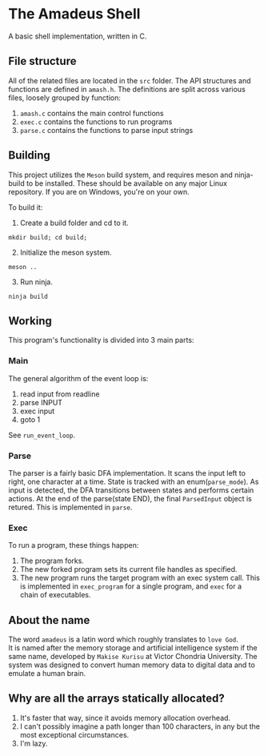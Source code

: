 The Amadeus Shell
=======

A basic shell implementation, written in C.

## File structure
All of the related files are located in the `src` folder.
The API structures and functions are defined in `amash.h`.
The definitions are split across various files, loosely grouped by function:
1. `amash.c` contains the main control functions
2. `exec.c` contains the functions to run programs
3. `parse.c` contains the functions to parse input strings  

## Building
This project utilizes the `Meson` build system, and requires meson and ninja-build to be installed.
These should be available on any major Linux repository.
If you are on Windows, you're on your own.  

To build it:

1. Create a build folder and cd to it.
```
mkdir build; cd build;
```
2. Initialize the meson system.
```
meson ..
```
3. Run ninja.
```
ninja build
```


## Working
This program's functionality is divided into 3 main parts:

### Main
The general algorithm of the event loop is:
1. read input from readline
2. parse INPUT
3. exec input
4. goto 1

See `run_event_loop`.

### Parse
The parser is a fairly basic DFA implementation. It scans the input left to right, one character at a time.
State is tracked with an enum(`parse_mode`).
As input is detected, the DFA transitions between states and performs certain actions.
At the end of the parse(state END), the final `ParsedInput` object is retured.
This is implemented in `parse`.

### Exec
To run a program, these things happen:
1. The program forks.
2. The new forked program sets its current file handles as specified.
3. The new program runs the target program with an exec system call.
This is implemented in `exec_program` for a single program, and `exec` for a chain of executables.

## About the name
The word `amadeus` is a latin word which roughly translates to `love God`.   
It is named after the memory storage and artificial intelligence system if the same name, developed by `Makise Kurisu` at Victor Chondria University.
The system was designed to convert human memory data to digital data and to emulate a human brain.

## Why are all the arrays statically allocated?

1. It's faster that way, since it avoids memory allocation overhead.
2. I can't possibly imagine a path longer than 100 characters, in any but the most exceptional circumstances.
3. I'm lazy.
